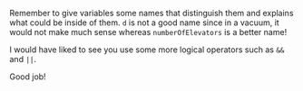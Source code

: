 
Remember to give variables some names that distinguish them and explains what
could be inside of them. `d` is not a good name since in a vacuum, it would not
make much sense whereas `numberOfElevators` is a better name!


I would have liked to see you use some more logical operators such as `&&` and
`||`.


Good job!
